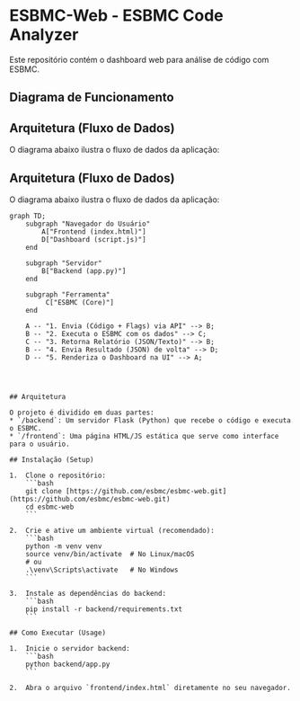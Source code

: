 # ESBMC-Web - ESBMC Code Analyzer

Este repositório contém o dashboard web para análise de código com ESBMC.

## Diagrama de Funcionamento

## Arquitetura (Fluxo de Dados)

O diagrama abaixo ilustra o fluxo de dados da aplicação:

## Arquitetura (Fluxo de Dados)

O diagrama abaixo ilustra o fluxo de dados da aplicação:

```mermaid
graph TD;
    subgraph "Navegador do Usuário"
        A["Frontend (index.html)"]
        D["Dashboard (script.js)"]
    end

    subgraph "Servidor"
        B["Backend (app.py)"]
    end

    subgraph "Ferramenta"
         C["ESBMC (Core)"]
    end
    
    A -- "1. Envia (Código + Flags) via API" --> B;
    B -- "2. Executa o ESBMC com os dados" --> C;
    C -- "3. Retorna Relatório (JSON/Texto)" --> B;
    B -- "4. Envia Resultado (JSON) de volta" --> D;
    D -- "5. Renderiza o Dashboard na UI" --> A;




## Arquitetura

O projeto é dividido em duas partes:
* `/backend`: Um servidor Flask (Python) que recebe o código e executa o ESBMC.
* `/frontend`: Uma página HTML/JS estática que serve como interface para o usuário.

## Instalação (Setup)

1.  Clone o repositório:
    ```bash
    git clone [https://github.com/esbmc/esbmc-web.git](https://github.com/esbmc/esbmc-web.git)
    cd esbmc-web
    ```

2.  Crie e ative um ambiente virtual (recomendado):
    ```bash
    python -m venv venv
    source venv/bin/activate  # No Linux/macOS
    # ou
    .\venv\Scripts\activate   # No Windows
    ```

3.  Instale as dependências do backend:
    ```bash
    pip install -r backend/requirements.txt
    ```

## Como Executar (Usage)

1.  Inicie o servidor backend:
    ```bash
    python backend/app.py
    ```

2.  Abra o arquivo `frontend/index.html` diretamente no seu navegador.
